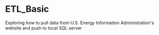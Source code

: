 # ETL_Basic
Exploring how to pull data from U.S. Energy Information Administration's website  and push to local SQL server
